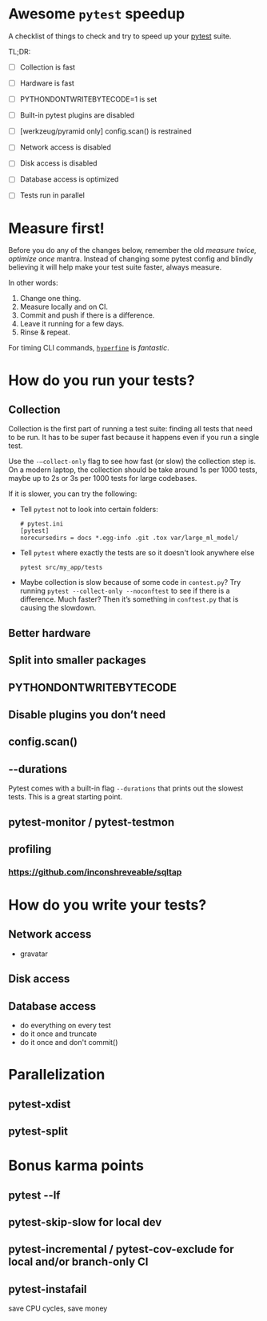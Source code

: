 # Awesome `pytest` speedup

A checklist of things to check and try to speed up your [pytest](https://pypi.org/project/pytest/) suite.

TL;DR:

* [ ] Collection is fast
* [ ] Hardware is fast
* [ ] PYTHONDONTWRITEBYTECODE=1 is set
* [ ] Built-in pytest plugins are disabled
* [ ] [werkzeug/pyramid only] config.scan() is restrained
* [ ] Network access is disabled
* [ ] Disk access is disabled
* [ ] Database access is optimized
* [ ] Tests run in parallel


# Measure first!

Before you do any of the changes below, remember the old *measure twice, optimize once* mantra. Instead of changing some pytest config and blindly believing it will help make your test suite faster, always measure.

In other words:
1. Change one thing.
2. Measure locally and on CI.
3. Commit and push if there is a difference.
4. Leave it running for a few days.
5. Rinse & repeat.

For timing CLI commands, [`hyperfine`](https://github.com/sharkdp/hyperfine) is *fantastic*.

# How do you run your tests?

## Collection

Collection is the first part of running a test suite: finding all tests that need to be run. It has to be super fast because it happens even if you run a single test.

Use the `-—collect-only` flag to see how fast (or slow) the collection step is. On a modern laptop, the collection should be take around 1s per 1000 tests, maybe up to 2s or 3s per 1000 tests for large codebases.

If it is slower, you can try the following:

* Tell `pytest` not to look into certain folders:

    ```
    # pytest.ini
    [pytest]
    norecursedirs = docs *.egg-info .git .tox var/large_ml_model/
    ```

* Tell `pytest` where exactly the tests are so it doesn't look anywhere else

    ```
    pytest src/my_app/tests
    ```

* Maybe collection is slow because of some code in `contest.py`? Try running `pytest --collect-only --noconftest` to see if there is a difference. Much faster? Then it’s something in `conftest.py` that is causing the slowdown.


## Better hardware

## Split into smaller packages

## PYTHONDONTWRITEBYTECODE

## Disable plugins you don’t need

## config.scan()


## --durations

Pytest comes with a built-in flag `--durations` that prints out the slowest tests. This is a great starting point.

## pytest-monitor / pytest-testmon

## profiling

###

### https://github.com/inconshreveable/sqltap


# How do you write your tests?

## Network access

- gravatar

## Disk access


## Database access

* do everything on every test
* do it once and truncate
* do it once and don't commit()

# Parallelization 

## pytest-xdist

## pytest-split


# Bonus karma points

## pytest --lf

## pytest-skip-slow for local dev

## pytest-incremental / pytest-cov-exclude for local and/or branch-only CI

## pytest-instafail

save CPU cycles, save money
